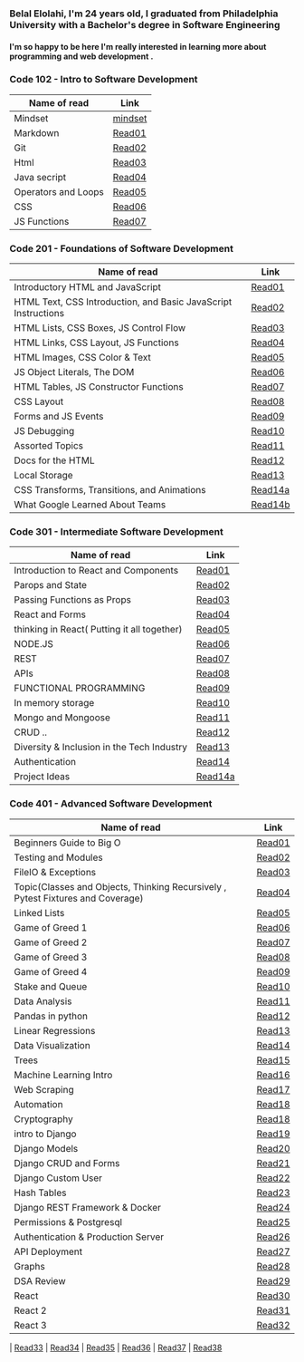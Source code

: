 ### Belal Elolahi, I'm 24 years old, I graduated from Philadelphia University with a Bachelor's degree in Software Engineering 
#### I'm so happy to be here  I'm really interested in learning more about programming and web development .



### Code 102 - Intro to Software Development


Name of read | Link
------------ | -------------
Mindset | [mindset](https://belalelolahi.github.io/Reading-Notes/Mindset)
Markdown | [Read01](https://belalelolahi.github.io/Reading-Notes/Read:01)
Git |  [Read02](https://belalelolahi.github.io/Reading-Notes/Read:02)
Html |  [Read03](https://belalelolahi.github.io/Reading-Notes/Read:03)
Java secript |  [Read04](https://belalelolahi.github.io/Reading-Notes/Read:04)
 Operators and Loops |  [Read05](https://belalelolahi.github.io/Reading-Notes/Read:05)
CSS |  [Read06](https://belalelolahi.github.io/Reading-Notes/Read:06) 
JS Functions |  [Read07](https://belalelolahi.github.io/Reading-Notes/Read:07)




### Code 201 - Foundations of Software Development

Name of read | Link
------------ | -------------
Introductory HTML and JavaScript | [Read01](https://belalelolahi.github.io/Reading-Notes/Read:1)
HTML Text, CSS Introduction, and Basic JavaScript Instructions | [Read02](https://belalelolahi.github.io/Reading-Notes/Read:2)
HTML Lists, CSS Boxes, JS Control Flow| [Read03](https://belalelolahi.github.io/Reading-Notes/Read:3)
HTML Links, CSS Layout, JS Functions | [Read04](https://belalelolahi.github.io/Reading-Notes/Read:4)
HTML Images, CSS Color & Text | [Read05](https://belalelolahi.github.io/Reading-Notes/Read:5)
JS Object Literals, The DOM | [Read06](https://belalelolahi.github.io/Reading-Notes/Read:6)
HTML Tables, JS Constructor Functions | [Read07](https://belalelolahi.github.io/Reading-Notes/Read:7)
CSS Layout | [Read08](https://belalelolahi.github.io/Reading-Notes/Read:8)
Forms and JS Events | [Read09](https://belalelolahi.github.io/Reading-Notes/Read:9)
JS Debugging | [Read10](https://belalelolahi.github.io/Reading-Notes/Read:10)
Assorted Topics | [Read11](https://belalelolahi.github.io/Reading-Notes/Read:11)
Docs for the HTML | [Read12](https://belalelolahi.github.io/Reading-Notes/Read:12)
Local Storage | [Read13](https://belalelolahi.github.io/Reading-Notes/Read:13)
CSS Transforms, Transitions, and Animations  | [Read14a](https://belalelolahi.github.io/Reading-Notes/Read:14a)
What Google Learned About Teams | [Read14b](https://belalelolahi.github.io/Reading-Notes/Read:14b)



### Code 301 - Intermediate Software Development
Name of read | Link
------------ | -------------
Introduction to React and Components | [Read01](https://belalelolahi.github.io/Reading-Notes/Read301:1)
Parops and State | [Read02](https://belalelolahi.github.io/Reading-Notes/Read301:2)
Passing Functions as Props | [Read03](https://belalelolahi.github.io/Reading-Notes/Read301:3)
React and Forms | [Read04](https://belalelolahi.github.io/Reading-Notes/Read301:4)
thinking in React( Putting it all together)| [Read05](https://belalelolahi.github.io/Reading-Notes/Read301:5)
NODE.JS | [Read06](https://belalelolahi.github.io/Reading-Notes/Read301:6)
REST | [Read07](https://belalelolahi.github.io/Reading-Notes/Read301:7)
APIs | [Read08](https://belalelolahi.github.io/Reading-Notes/Read301:8)
FUNCTIONAL PROGRAMMING| [Read09](https://belalelolahi.github.io/Reading-Notes/Read301:9)
In memory storage| [Read10](https://belalelolahi.github.io/Reading-Notes/Read301:10)
Mongo and Mongoose | [Read11](https://belalelolahi.github.io/Reading-Notes/Read301:11)
CRUD ..| [Read12](https://belalelolahi.github.io/Reading-Notes/Read301:12)
Diversity & Inclusion in the Tech Industry| [Read13](https://belalelolahi.github.io/Reading-Notes/Read301:13)
Authentication| [Read14](https://belalelolahi.github.io/Reading-Notes/Read301:14)
Project Ideas | [Read14a](https://belalelolahi.github.io/Reading-Notes/Read301:14a)

###  Code 401 - Advanced Software Development
Name of read | Link
------------ | ------------- 
Beginners Guide to Big O | [Read01](https://belalelolahi.github.io/Reading-Notes/Read401:1)
Testing and Modules | [Read02](https://belalelolahi.github.io/Reading-Notes/Read401:2)
FileIO & Exceptions| [Read03](https://belalelolahi.github.io/Reading-Notes/Read401:3)
 Topic(Classes and Objects, Thinking Recursively , Pytest Fixtures and Coverage)| [Read04](https://belalelolahi.github.io/Reading-Notes/Read401:4)
Linked Lists| [Read05](https://belalelolahi.github.io/Reading-Notes/Read401:5)
 Game of Greed 1| [Read06](https://belalelolahi.github.io/Reading-Notes/Read401:6)
Game of Greed 2| [Read07](https://belalelolahi.github.io/Reading-Notes/Read401:7)
Game of Greed 3| [Read08](https://belalelolahi.github.io/Reading-Notes/Read401:8)
Game of Greed 4| [Read09](https://belalelolahi.github.io/Reading-Notes/Read401:9)
Stake and Queue| [Read10](https://belalelolahi.github.io/Reading-Notes/Read401:10)
Data Analysis | [Read11](https://belalelolahi.github.io/Reading-Notes/Read401:11)
Pandas in python| [Read12](https://belalelolahi.github.io/Reading-Notes/Read401:12)
Linear Regressions| [Read13](https://belalelolahi.github.io/Reading-Notes/Read401:13)
Data Visualization| [Read14](https://belalelolahi.github.io/Reading-Notes/Read401:14)
Trees| [Read15](https://belalelolahi.github.io/Reading-Notes/Read401:15)
Machine Learning Intro | [Read16](https://belalelolahi.github.io/Reading-Notes/Read401:16)
Web Scraping| [Read17](https://belalelolahi.github.io/Reading-Notes/Read401:17)
Automation| [Read18](https://belalelolahi.github.io/Reading-Notes/Read401:18)
Cryptography| [Read18](https://belalelolahi.github.io/Reading-Notes/Read401:18a)
intro to Django| [Read19](https://belalelolahi.github.io/Reading-Notes/Read401:19)
Django Models| [Read20](https://belalelolahi.github.io/Reading-Notes/Read401:20)
Django CRUD and Forms| [Read21](https://belalelolahi.github.io/Reading-Notes/Read401:21)
Django Custom User| [Read22](https://belalelolahi.github.io/Reading-Notes/Read401:22)
Hash Tables | [Read23](https://belalelolahi.github.io/Reading-Notes/Read401:23)
Django REST Framework & Docker | [Read24](https://belalelolahi.github.io/Reading-Notes/Read401:24)
Permissions & Postgresql| [Read25](https://belalelolahi.github.io/Reading-Notes/Read401:25)
Authentication & Production Server| [Read26](https://belalelolahi.github.io/Reading-Notes/Read401:26)
API Deployment | [Read27](https://belalelolahi.github.io/Reading-Notes/Read401:27)
Graphs| [Read28](https://belalelolahi.github.io/Reading-Notes/Read401:28)
DSA Review| [Read29](https://belalelolahi.github.io/Reading-Notes/Read401:29)
React| [Read30](https://belalelolahi.github.io/Reading-Notes/Read401:30)
React 2| [Read31](https://belalelolahi.github.io/Reading-Notes/Read401:31)
React 3| [Read32](https://belalelolahi.github.io/Reading-Notes/Read401:32)

| [Read33](https://belalelolahi.github.io/Reading-Notes/Read401:33)
| [Read34](https://belalelolahi.github.io/Reading-Notes/Read401:34)
| [Read35](https://belalelolahi.github.io/Reading-Notes/Read401:35)
| [Read36](https://belalelolahi.github.io/Reading-Notes/Read401:36)
| [Read37](https://belalelolahi.github.io/Reading-Notes/Read401:37)
| [Read38](https://belalelolahi.github.io/Reading-Notes/Read401:38)

















